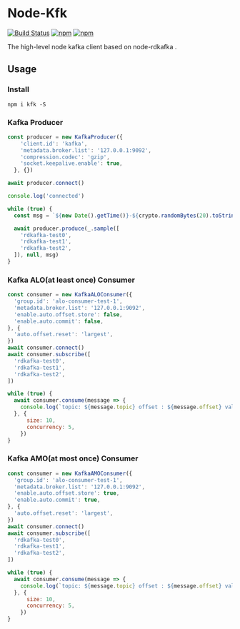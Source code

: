 # Node-Kfk

[![Build Status](https://travis-ci.org/joway/node-kfk.svg?branch=master)](https://travis-ci.org/joway/node-kfk)
[![npm](https://img.shields.io/npm/v/kfk.svg)](https://www.npmjs.com/package/kfk)
[![npm](https://img.shields.io/npm/dt/kfk.svg)](https://www.npmjs.com/package/kfk)

The high-level node kafka client based on node-rdkafka .

## Usage

### Install

```shell
npm i kfk -S
```

### Kafka Producer

```js
const producer = new KafkaProducer({
    'client.id': 'kafka',
    'metadata.broker.list': '127.0.0.1:9092',
    'compression.codec': 'gzip',
    'socket.keepalive.enable': true,
  }, {})

await producer.connect()

console.log('connected')

while (true) {
  const msg = `${new Date().getTime()}-${crypto.randomBytes(20).toString('hex')}`

  await producer.produce(_.sample([
    'rdkafka-test0',
    'rdkafka-test1',
    'rdkafka-test2',
  ]), null, msg)
}
```

### Kafka ALO(at least once) Consumer

```js
const consumer = new KafkaALOConsumer({
  'group.id': 'alo-consumer-test-1',
  'metadata.broker.list': '127.0.0.1:9092',
  'enable.auto.offset.store': false,
  'enable.auto.commit': false,
}, {
  'auto.offset.reset': 'largest',
})
await consumer.connect()
await consumer.subscribe([
  'rdkafka-test0',
  'rdkafka-test1',
  'rdkafka-test2',
])

while (true) {
  await consumer.consume(message => {
    console.log(`topic: ${message.topic} offset : ${message.offset} val: ${message.value.toString('utf-8')}`)
  }, {
      size: 10,
      concurrency: 5,
    })
}
```

### Kafka AMO(at most once) Consumer

```js
const consumer = new KafkaAMOConsumer({
  'group.id': 'alo-consumer-test-1',
  'metadata.broker.list': '127.0.0.1:9092',
  'enable.auto.offset.store': true,
  'enable.auto.commit': true,
}, {
  'auto.offset.reset': 'largest',
})
await consumer.connect()
await consumer.subscribe([
  'rdkafka-test0',
  'rdkafka-test1',
  'rdkafka-test2',
])

while (true) {
  await consumer.consume(message => {
    console.log(`topic: ${message.topic} offset : ${message.offset} val: ${message.value.toString('utf-8')}`)
  }, {
      size: 10,
      concurrency: 5,
    })
}
```
